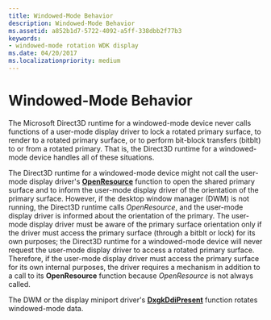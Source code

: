 ```yaml
---
title: Windowed-Mode Behavior
description: Windowed-Mode Behavior
ms.assetid: a852b1d7-5722-4092-a5ff-338dbb2f77b3
keywords:
- windowed-mode rotation WDK display
ms.date: 04/20/2017
ms.localizationpriority: medium
---
```


# Windowed-Mode Behavior


The Microsoft Direct3D runtime for a windowed-mode device never calls functions of a user-mode display driver to lock a rotated primary surface, to render to a rotated primary surface, or to perform bit-block transfers (bitblt) to or from a rotated primary. That is, the Direct3D runtime for a windowed-mode device handles all of these situations.

The Direct3D runtime for a windowed-mode device might not call the user-mode display driver's [**OpenResource**](https://docs.microsoft.com/windows-hardware/drivers/ddi/d3dumddi/nc-d3dumddi-pfnd3dddi_openresource) function to open the shared primary surface and to inform the user-mode display driver of the orientation of the primary surface. However, if the desktop window manager (DWM) is not running, the Direct3D runtime calls *OpenResource*, and the user-mode display driver is informed about the orientation of the primary. The user-mode display driver must be aware of the primary surface orientation only if the driver must access the primary surface (through a bitblt or lock) for its own purposes; the Direct3D runtime for a windowed-mode device will never request the user-mode display driver to access a rotated primary surface. Therefore, if the user-mode display driver must access the primary surface for its own internal purposes, the driver requires a mechanism in addition to a call to its **OpenResource** function because *OpenResource* is not always called.

The DWM or the display miniport driver's [**DxgkDdiPresent**](https://docs.microsoft.com/windows-hardware/drivers/ddi/d3dkmddi/nc-d3dkmddi-dxgkddi_present) function rotates windowed-mode data.

 

 





